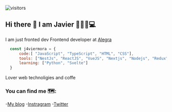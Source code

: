![visitors](https://visitor-badge.glitch.me/badge?page_id=j4viermora.j4viermora&left_color=green&right_color=red)
## Hi there 👋 I am Javier 👨🏽‍💻💻 

I am just fronted dev
Frontend developer at [Alegra](https://alegra.com)

```js
  const j4viermora = {
      code:[ "JavaScript", "TypeScript", "HTML", "CSS"],
      tools: ["NestJs", "ReactJS", "VueJS", "Nextjs", "Nodejs", "Redux" ],
      learning: ["Python", "Svelte"]
  }
```

Lover web technoligies and coffe

### You can find me 🗺️:
-[My blog](https://j4viermora.hobbylayer.com/blog)
-[Instragram](https://instagram.com/j4viermora)
-[Twitter](https://twitter.com/j4viermora)
